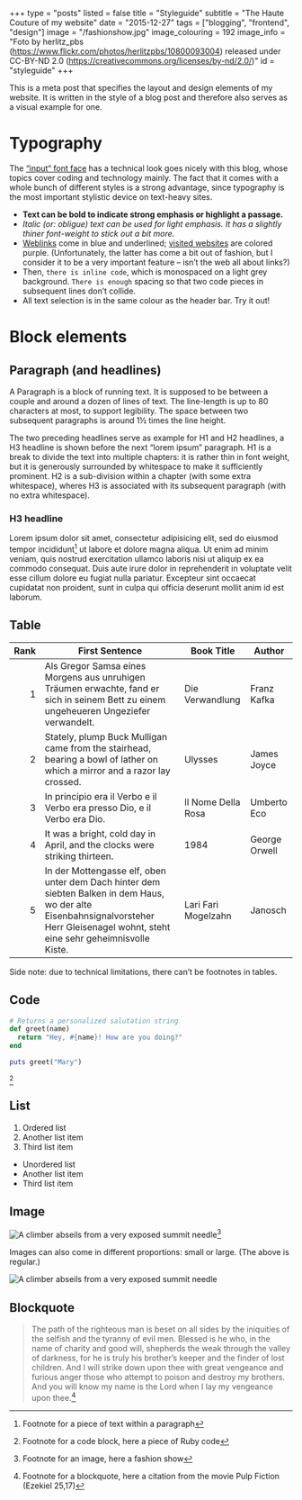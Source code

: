 +++
type = "posts"
listed = false
title = "Styleguide"
subtitle = "The Haute Couture of my website"
date = "2015-12-27"
tags = ["blogging", "frontend", "design"]
image = "/fashionshow.jpg"
image_colouring = 192
image_info = "Foto by herlitz_pbs (https://www.flickr.com/photos/herlitzpbs/10800093004) released under CC-BY-ND 2.0 (https://creativecommons.org/licenses/by-nd/2.0/)"
id = "styleguide"
+++

This is a meta post that specifies the layout and design elements of my website. It is written in the style of a blog post and therefore also serves as a visual example for one.

# Typography

The [“input“ font face](http://input.fontbureau.com) has a technical look goes nicely with this blog, whose topics cover coding and technology mainly. The fact that it comes with a whole bunch of different styles is a strong advantage, since typography is the most important stylistic device on text-heavy sites.

- **Text can be bold to indicate strong emphasis or highlight a passage.**
- *Italic (or: obligue) text can be used for light emphasis. It has a slightly thiner font-weight to stick out a bit more.*
- <a href="#" onclick="return false" class="link">Weblinks</a> come in blue and underlined; <a href="#" onclick="return false" class="link--visited">visited websites</a> are colored purple. (Unfortunately, the latter has come a bit out of fashion, but I consider it to be a very important feature – isn’t the web all about links?)
- Then, `there is inline code`, which is monospaced on a light grey background. `There is enough` spacing so that two code pieces in subsequent lines don’t collide.
- All text selection is in the same colour as the header bar. Try it out!

# Block elements

## Paragraph (and headlines)

A Paragraph is a block of running text. It is supposed to be between a couple and around a dozen of lines of text. The line-length is up to 80 characters at most, to support legibility. The space between two subsequent paragraphs is around 1½ times the line height.

The two preceding headlines serve as example for H1 and H2 headlines, a H3 headline is shown before the next “lorem ipsum” paragraph. H1 is a break to divide the text into multiple chapters: it is rather thin in font weight, but it is generously surrounded by whitespace to make it sufficiently prominent. H2 is a sub-division within a chapter (with some extra whitespace), wheres H3 is associated with its subsequent paragraph (with no extra whitespace).

### H3 headline

Lorem ipsum dolor sit amet, consectetur adipisicing elit, sed do eiusmod tempor incididunt[^1] ut labore et dolore magna aliqua. Ut enim ad minim veniam, quis nostrud exercitation ullamco laboris nisi ut aliquip ex ea commodo consequat. Duis aute irure dolor in reprehenderit in voluptate velit esse cillum dolore eu fugiat nulla pariatur. Excepteur sint occaecat cupidatat non proident, sunt in culpa qui officia deserunt mollit anim id est laborum.

## Table

|Rank|First Sentence|Book Title|Author|
|--:|--------------|----|------|
|  1|Als Gregor Samsa eines Morgens aus unruhigen Träumen erwachte, fand er sich in seinem Bett zu einem ungeheueren Ungeziefer verwandelt.|Die Verwandlung|Franz Kafka|
|  2|Stately, plump Buck Mulligan came from the stairhead, bearing a bowl of lather on which a mirror and a razor lay crossed.|Ulysses|James Joyce|
|  3|In principio era il Verbo e il Verbo era presso Dio, e il Verbo era Dio.|Il Nome Della Rosa|Umberto Eco|
|  4|It was a bright, cold day in April, and the clocks were striking thirteen.|1984|George Orwell|
|  5|In der Mottengasse elf, oben unter dem Dach hinter dem siebten Balken in dem Haus, wo der alte Eisenbahnsignalvorsteher Herr Gleisenagel wohnt, steht eine sehr geheimnisvolle Kiste.|Lari Fari Mogelzahn|Janosch|

Side note: due to technical limitations, there can’t be footnotes in tables.

## Code

```ruby
# Returns a personalized salutation string
def greet(name)
  return "Hey, #{name}! How are you doing?"
end

puts greet("Mary")
```
[^2]

## List

1. Ordered list
2. Another list item
3. Third list item

- Unordered list
- Another list item
- Third list item

## Image

![A climber abseils from a very exposed summit needle](/fashionshow.jpg)[^3]

Images can also come in different proportions: small or large. (The above is regular.)

![A climber abseils from a very exposed summit needle](/fashionshow.jpg#small)

## Blockquote

> The path of the righteous man is beset on all sides by the iniquities of the selfish and the tyranny of evil men. Blessed is he who, in the name of charity and good will, shepherds the weak through the valley of darkness, for he is truly his brother’s keeper and the finder of lost children. And I will strike down upon thee with great vengeance and furious anger those who attempt to poison and destroy my brothers. And you will know my name is the Lord when I lay my vengeance upon thee.[^4]

[^1]: Footnote for a piece of text within a paragraph
[^2]: Footnote for a code block, here a piece of Ruby code
[^3]: Footnote for an image, here a fashion show
[^4]: Footnote for a blockquote, here a citation from the movie Pulp Fiction (Ezekiel 25,17)
